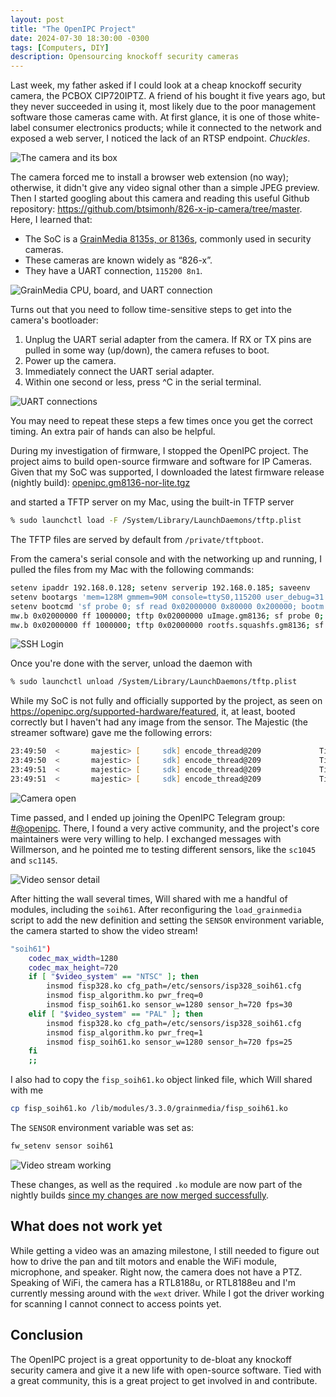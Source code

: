 ```yaml
---
layout: post
title: "The OpenIPC Project"
date: 2024-07-30 18:30:00 -0300
tags: [Computers, DIY]
description: Opensourcing knockoff security cameras
---
```


Last week, my father asked if I could look at a cheap knockoff security camera, the PCBOX CIP720IPTZ. A friend of his bought it five years ago, but they never succeeded in using it, most likely due to the poor management software those cameras came with. At first glance, it is one of those white-label consumer electronics products; while it connected to the network and exposed a web server, I noticed the lack of an RTSP endpoint. *Chuckles*.

![The camera and its box](/assets/images/the-openipc-project-1/camera_box.jpg)

The camera forced me to install a browser web extension (no way); otherwise, it didn't give any video signal other than a simple JPEG preview. Then I started googling about this camera and reading this useful Github repository: https://github.com/btsimonh/826-x-ip-camera/tree/master. Here, I learned that:

- The SoC is a [GrainMedia 8135s, or 8136s](https://www.cnx-software.com/2015/06/30/grain-media-8136s-8138s-are-low-cost-hd-ip-camera-socs/), commonly used in security cameras.
- These cameras are known widely as “826-x”.
- They have a UART connection, `115200 8n1`.

![GrainMedia CPU, board, and UART connection](/assets/images/the-openipc-project-1/board_uart.jpg)

Turns out that you need to follow time-sensitive steps to get into the camera's bootloader:

1. Unplug the UART serial adapter from the camera. If RX or TX pins are pulled in some way (up/down), the camera refuses to boot.
2. Power up the camera.
3. Immediately connect the UART serial adapter.
4. Within one second or less, press ^C in the serial terminal.

![UART connections](/assets/images/the-openipc-project-1/boardfrombottom-uart.jpg)

You may need to repeat these steps a few times once you get the correct timing. An extra pair of hands can also be helpful.

During my investigation of firmware, I stopped the OpenIPC project. The project aims to build open-source firmware and software for IP Cameras. Given that my SoC was supported, I downloaded the latest firmware release (nightly build): [openipc.gm8136-nor-lite.tgz](https://github.com/OpenIPC/firmware/releases/download/latest/openipc.gm8136-nor-lite.tgz)

and started a TFTP server on my Mac, using the built-in TFTP server

```zsh
% sudo launchctl load -F /System/Library/LaunchDaemons/tftp.plist
```

The TFTP files are served by default from `/private/tftpboot`. 

From the camera's serial console and with the networking up and running, I pulled the files from my Mac with the following commands:

```zsh
setenv ipaddr 192.168.0.128; setenv serverip 192.168.0.185; saveenv
setenv bootargs 'mem=128M gmmem=90M console=ttyS0,115200 user_debug=31 root=/dev/mtdblock3 init=/init rootfstype=squashfs mtdparts=nor-flash:256k(boot),256k(env),2048k(kernel),5120k(rootfs),-(rootfs_data)'; saveenv
setenv bootcmd 'sf probe 0; sf read 0x02000000 0x80000 0x200000; bootm 0x02000000'; saveenv
mw.b 0x02000000 ff 1000000; tftp 0x02000000 uImage.gm8136; sf probe 0; sf erase 0x80000 0x200000; sf write 0x02000000 0x80000 ${filesize};
mw.b 0x02000000 ff 1000000; tftp 0x02000000 rootfs.squashfs.gm8136; sf probe 0; sf erase 0x280000 0x500000; sf write 0x02000000 0x280000 ${filesize}; reset
```

![SSH Login](/assets/images/the-openipc-project-1/ssh-login.png)

Once you're done with the server, unload the daemon with

```zsh
% sudo launchctl unload /System/Library/LaunchDaemons/tftp.plist
```

While my SoC is not fully and officially supported by the project, as seen on https://openipc.org/supported-hardware/featured, it, at least, booted correctly but I haven't had any image from the sensor. The Majestic (the streamer software) gave me the following errors:

```zsh
23:49:50  <       majestic> [     sdk] encode_thread@209             Timeout get any data from venc channel 0
23:49:50  <       majestic> [     sdk] encode_thread@209             Timeout get any data from venc channel 0
23:49:51  <       majestic> [     sdk] encode_thread@209             Timeout get any data from venc channel 0
23:49:51  <       majestic> [     sdk] encode_thread@209             Timeout get any data from venc channel 0
```

![Camera open](/assets/images/the-openipc-project-1/inside_1.jpg)

Time passed, and I ended up joining the OpenIPC Telegram group: [#@openipc](https://web.telegram.org/k/#@openipc). There, I found a very active community, and the project's core maintainers were very willing to help. I exchanged messages with Willmerson, and he pointed me to testing different sensors, like the `sc1045` and `sc1145`. 

![Video sensor detail](/assets/images/the-openipc-project-1/sensor_detail.jpg)

After hitting the wall several times, Will shared with me a handful of modules, including the `soih61`. After reconfiguring the `load_grainmedia` script to add the new definition and setting the `SENSOR` environment variable, the camera started to show the video stream!

```zsh
"soih61")
    codec_max_width=1280
    codec_max_height=720
    if [ "$video_system" == "NTSC" ]; then
        insmod fisp328.ko cfg_path=/etc/sensors/isp328_soih61.cfg
        insmod fisp_algorithm.ko pwr_freq=0
        insmod fisp_soih61.ko sensor_w=1280 sensor_h=720 fps=30
    elif [ "$video_system" == "PAL" ]; then
        insmod fisp328.ko cfg_path=/etc/sensors/isp328_soih61.cfg
        insmod fisp_algorithm.ko pwr_freq=1
        insmod fisp_soih61.ko sensor_w=1280 sensor_h=720 fps=25
    fi
    ;;
```

I also had to copy the `fisp_soih61.ko` object linked file, which Will shared with me

```zsh
cp fisp_soih61.ko /lib/modules/3.3.0/grainmedia/fisp_soih61.ko
```

The `SENSOR` environment variable was set as:

```bash
fw_setenv sensor soih61
```

![Video stream working](/assets/images/the-openipc-project-1/video_live.png)

These changes, as well as the required `.ko` module are now part of the nightly builds [since my changes are now merged successfully](https://github.com/OpenIPC/firmware/commit/525c6aa5e43cd6be572f185e18161a1389425b20).


## What does not work yet

While getting a video was an amazing milestone, I still needed to figure out how to drive the pan and tilt motors and enable the WiFi module, microphone, and speaker. Right now, the camera does not have a PTZ. Speaking of WiFi, the camera has a RTL8188u, or RTL8188eu and I'm currently messing around with the `wext` driver. While I got the driver working for scanning I cannot connect to access points yet.


## Conclusion

The OpenIPC project is a great opportunity to de-bloat any knockoff security camera and give it a new life with open-source software. Tied with a great community, this is a great project to get involved in and contribute.